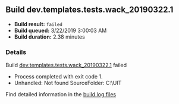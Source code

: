 ## Build dev.templates.tests.wack_20190322.1
- **Build result:** `failed`
- **Build queued:** 3/22/2019 3:00:03 AM
- **Build duration:** 2.38 minutes
### Details
Build [dev.templates.tests.wack_20190322.1](https://winappstudio.visualstudio.com/web/build.aspx?pcguid=a4ef43be-68ce-4195-a619-079b4d9834c2&builduri=vstfs%3a%2f%2f%2fBuild%2fBuild%2f27330) failed

+ Process completed with exit code 1.
+ Unhandled: Not found SourceFolder: C:\UIT

Find detailed information in the [build log files](https://uwpctdiags.blob.core.windows.net/buildlogs/dev.templates.tests.wack_20190322.1_logs.zip)
